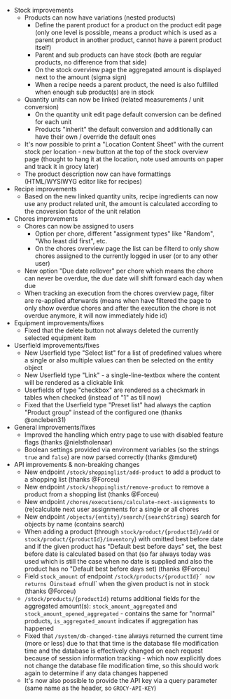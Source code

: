 - Stock improvements
  - Products can now have variations (nested products)
    - Define the parent product for a product on the product edit page (only one level is possible, means a product which is used as a parent product in another product, cannot have a parent product itself)
    - Parent and sub products can have stock (both are regular products, no difference from that side)
    - On the stock overview page the aggregated amount is displayed next to the amount (sigma sign)
    - When a recipe needs a parent product, the need is also fulfilled when enough sub product(s) are in stock
  - Quantity units can now be linked (related measurements / unit conversion)
    - On the quantity unit edit page default conversion can be defined for each unit
    - Products "inherit" the default conversion and additionally can have their own / override the default ones
  - It's now possible to print a "Location Content Sheet" with the current stock per location - new button at the top of the stock overview page (thought to hang it at the location, note used amounts on paper and track it in grocy later)
  - The product description now can have formattings (HTML/WYSIWYG editor like for recipes)
- Recipe improvements
  - Based on the new linked quantity units, recipe ingredients can now use any product related unit, the amount is calculated according to the cnoversion factor of the unit relation
- Chores improvements
  - Chores can now be assigned to users
    - Option per chore, different "assignment types" like "Random", "Who least did first", etc.
    - On the chores overview page the list can be filterd to only show chores assigned to the currently logged in user (or to any other user)
  - New option "Due date rollover" per chore which means the chore can never be overdue, the due date will shift forward each day when due
  - When tracking an execution from the chores overview page, filter are re-applied afterwards (means when have filtered the page to only show overdue chores and after the execution the chore is not overdue anymore, it will now immediately hide id)
- Equipment improvements/fixes
  - Fixed that the delete button not always deleted the currently selected equipment item
- Userfield improvements/fixes
  - New Userfield type "Select list" for a list of predefined values where a single or also multiple values can then be selected on the entity object
  - New Userfield type "Link" - a single-line-textbox where the content will be rendered as a clickable link
  - Userfields of type "checkbox" are rendered as a checkmark in tables when checked (instead of "1" as till now)
  - Fixed that the Userfield type "Preset list" had always the caption "Product group" instead of the configured one (thanks @oncleben31)
- General improvements/fixes
  - Improved the handling which entry page to use with disabled feature flags (thanks @nielstholenaar)
  - Boolean settings provided via environment variables (so the strings `true` and `false`) are now parsed correctly (thanks @mduret)
- API improvements & non-breaking changes
  - New endpoint `/stock/shoppinglist/add-product` to add a product to a shopping list (thanks @Forceu)
  - New endpoint `/stock/shoppinglist/remove-product` to remove a product from a shopping list (thanks @Forceu)
  - New endpoint `/chores/executions/calculate-next-assignments` to (re)calculate next user assignments for a single or all chores
  - New endpoint `/objects/{entity}/search/{searchString}` search for objects by name (contains search)
  - When adding a product (through `stock/product/{productId}/add` or `stock/product/{productId}/inventory`) with omitted best before date and if the given product has "Default best before days" set, the best before date is calculated based on that (so far always today was used which is still the case when no date is supplied and also the product has no "Default best before days set) (thanks @Forceu)
  - Field `stock_amount` of endpoint `/stock/products/{productId}´ now returns `0` instead of `null` when the given product is not in stock (thanks @Forceu)
  - `​/stock​/products​/{productId}` returns additional fields for the aggregated amount(s): `stock_amount_aggregated` and `stock_amount_opened_aggregated` - contains the same for "normal" products, `is_aggregated_amount` indicates if aggregation has happened
  - Fixed that `/system/db-changed-time` always returned the current time (more or less) due to that that time is the database file modification time and the database is effectively changed on each request because of session information tracking - which now explicitly does not change the database file modification time, so this should work again to determine if any data changes happened
  - It's now also possible to provide the API key via a query parameter (same name as the header, so `GROCY-API-KEY`)
